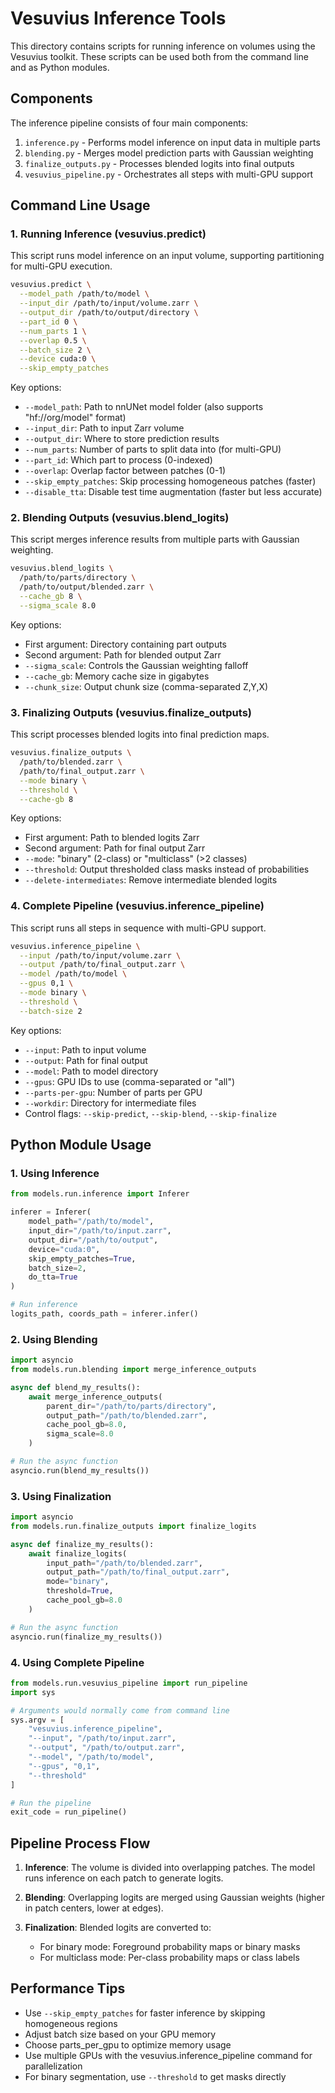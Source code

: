 # Vesuvius Inference Tools

This directory contains scripts for running inference on volumes using the Vesuvius toolkit. These scripts can be used both from the command line and as Python modules.

## Components

The inference pipeline consists of four main components:

1. `inference.py` - Performs model inference on input data in multiple parts
2. `blending.py` - Merges model prediction parts with Gaussian weighting
3. `finalize_outputs.py` - Processes blended logits into final outputs
4. `vesuvius_pipeline.py` - Orchestrates all steps with multi-GPU support

## Command Line Usage

### 1. Running Inference (vesuvius.predict)

This script runs model inference on an input volume, supporting partitioning for multi-GPU execution.

```bash
vesuvius.predict \
  --model_path /path/to/model \
  --input_dir /path/to/input/volume.zarr \
  --output_dir /path/to/output/directory \
  --part_id 0 \
  --num_parts 1 \
  --overlap 0.5 \
  --batch_size 2 \
  --device cuda:0 \
  --skip_empty_patches
```

Key options:
- `--model_path`: Path to nnUNet model folder (also supports "hf://org/model" format)
- `--input_dir`: Path to input Zarr volume
- `--output_dir`: Where to store prediction results
- `--num_parts`: Number of parts to split data into (for multi-GPU)
- `--part_id`: Which part to process (0-indexed)
- `--overlap`: Overlap factor between patches (0-1)
- `--skip_empty_patches`: Skip processing homogeneous patches (faster)
- `--disable_tta`: Disable test time augmentation (faster but less accurate)

### 2. Blending Outputs (vesuvius.blend_logits)

This script merges inference results from multiple parts with Gaussian weighting.

```bash
vesuvius.blend_logits \
  /path/to/parts/directory \
  /path/to/output/blended.zarr \
  --cache_gb 8 \
  --sigma_scale 8.0
```

Key options:
- First argument: Directory containing part outputs
- Second argument: Path for blended output Zarr
- `--sigma_scale`: Controls the Gaussian weighting falloff
- `--cache_gb`: Memory cache size in gigabytes
- `--chunk_size`: Output chunk size (comma-separated Z,Y,X)

### 3. Finalizing Outputs (vesuvius.finalize_outputs)

This script processes blended logits into final prediction maps.

```bash
vesuvius.finalize_outputs \
  /path/to/blended.zarr \
  /path/to/final_output.zarr \
  --mode binary \
  --threshold \
  --cache-gb 8
```

Key options:
- First argument: Path to blended logits Zarr
- Second argument: Path for final output Zarr
- `--mode`: "binary" (2-class) or "multiclass" (>2 classes)
- `--threshold`: Output thresholded class masks instead of probabilities
- `--delete-intermediates`: Remove intermediate blended logits

### 4. Complete Pipeline (vesuvius.inference_pipeline)

This script runs all steps in sequence with multi-GPU support.

```bash
vesuvius.inference_pipeline \
  --input /path/to/input/volume.zarr \
  --output /path/to/final_output.zarr \
  --model /path/to/model \
  --gpus 0,1 \
  --mode binary \
  --threshold \
  --batch-size 2
```

Key options:
- `--input`: Path to input volume
- `--output`: Path for final output
- `--model`: Path to model directory
- `--gpus`: GPU IDs to use (comma-separated or "all")
- `--parts-per-gpu`: Number of parts per GPU
- `--workdir`: Directory for intermediate files
- Control flags: `--skip-predict`, `--skip-blend`, `--skip-finalize`

## Python Module Usage

### 1. Using Inference

```python
from models.run.inference import Inferer

inferer = Inferer(
    model_path="/path/to/model", 
    input_dir="/path/to/input.zarr",
    output_dir="/path/to/output",
    device="cuda:0",
    skip_empty_patches=True,
    batch_size=2,
    do_tta=True
)

# Run inference
logits_path, coords_path = inferer.infer()
```

### 2. Using Blending

```python
import asyncio
from models.run.blending import merge_inference_outputs

async def blend_my_results():
    await merge_inference_outputs(
        parent_dir="/path/to/parts/directory",
        output_path="/path/to/blended.zarr",
        cache_pool_gb=8.0,
        sigma_scale=8.0
    )

# Run the async function
asyncio.run(blend_my_results())
```

### 3. Using Finalization

```python
import asyncio
from models.run.finalize_outputs import finalize_logits

async def finalize_my_results():
    await finalize_logits(
        input_path="/path/to/blended.zarr",
        output_path="/path/to/final_output.zarr",
        mode="binary",
        threshold=True,
        cache_pool_gb=8.0
    )

# Run the async function
asyncio.run(finalize_my_results())
```

### 4. Using Complete Pipeline

```python
from models.run.vesuvius_pipeline import run_pipeline
import sys

# Arguments would normally come from command line
sys.argv = [
    "vesuvius.inference_pipeline",
    "--input", "/path/to/input.zarr",
    "--output", "/path/to/output.zarr",
    "--model", "/path/to/model",
    "--gpus", "0,1",
    "--threshold"
]

# Run the pipeline
exit_code = run_pipeline()
```

## Pipeline Process Flow

1. **Inference**: The volume is divided into overlapping patches. The model runs inference on each patch to generate logits.

2. **Blending**: Overlapping logits are merged using Gaussian weights (higher in patch centers, lower at edges).

3. **Finalization**: Blended logits are converted to:
   - For binary mode: Foreground probability maps or binary masks
   - For multiclass mode: Per-class probability maps or class labels

## Performance Tips

- Use `--skip_empty_patches` for faster inference by skipping homogeneous regions
- Adjust batch size based on your GPU memory
- Choose parts_per_gpu to optimize memory usage
- Use multiple GPUs with the vesuvius.inference_pipeline command for parallelization
- For binary segmentation, use `--threshold` to get masks directly